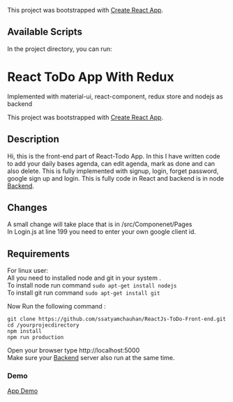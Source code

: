 This project was bootstrapped with [Create React App](https://github.com/facebook/create-react-app).

## Available Scripts

In the project directory, you can run:

# React ToDo App With Redux

Implemented with material-ui, react-component, redux store and nodejs as backend <br>

This project was bootstrapped with [Create React App](https://github.com/facebook/create-react-app).

## Description
Hi, this is the front-end part of React-Todo App. In this I have written code to add your daily bases agenda, can edit agenda, mark as done and can also delete. This is fully implemented with signup, login, forget password, google sign up and login.
This is fully code in React and backend is in node [Backend](https://github.com/ssatyamchauhan/Redux-Collaborator-todo-backend/). 

## Changes
A small change will take place that is in /src/Componenet/Pages <br>
In Login.js at line 199 you need to enter your own google client id. 

## Requirements
For linux user:<br>
All you need to installed node and git in your system .<br>
To install node run command ```sudo apt-get install nodejs```<br>
To install git run command ```sudo apt-get install git```<br>

Now Run the following command :
```
git clone https://github.com/ssatyamchauhan/ReactJs-ToDo-Front-end.git
cd /yourprojecdirectory
npm install 
npm run production

```
Open your browser type http://localhost:5000<br>
Make sure your [Backend](https://github.com/ssatyamchauhan/Redux-Collaborator-todo-backend) server also run at the same time.<br>

### Demo
[App Demo](http://reacttodo.ml)
